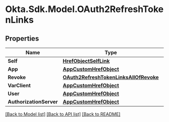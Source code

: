 # Okta.Sdk.Model.OAuth2RefreshTokenLinks

## Properties

Name | Type | Description | Notes
------------ | ------------- | ------------- | -------------
**Self** | [**HrefObjectSelfLink**](HrefObjectSelfLink.md) |  | [optional] 
**App** | [**AppCustomHrefObject**](AppCustomHrefObject.md) |  | [optional] 
**Revoke** | [**OAuth2RefreshTokenLinksAllOfRevoke**](OAuth2RefreshTokenLinksAllOfRevoke.md) |  | [optional] 
**VarClient** | [**AppCustomHrefObject**](AppCustomHrefObject.md) |  | [optional] 
**User** | [**AppCustomHrefObject**](AppCustomHrefObject.md) |  | [optional] 
**AuthorizationServer** | [**AppCustomHrefObject**](AppCustomHrefObject.md) |  | [optional] 

[[Back to Model list]](../README.md#documentation-for-models) [[Back to API list]](../README.md#documentation-for-api-endpoints) [[Back to README]](../README.md)


